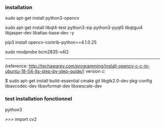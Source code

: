 
### installation


sudo apt-get install python3-opencv

sudo apt-get install libqt4-test python3-sip python3-pyqt5 libqtgui4 libjasper-dev libatlas-base-dev -y

pip3 install opencv-contrib-python==4.1.0.25

sudo modprobe bcm2835-v4l2

-----
(reference: http://techawarey.com/programming/install-opencv-c-c-in-ubuntu-18-04-lts-step-by-step-guide/)
version c:

$ sudo apt-get install build-essential cmake git libgtk2.0-dev pkg-config libavcodec-dev libavformat-dev libswscale-dev

### test installation fonctionnel

python3

\>\>\> import cv2
